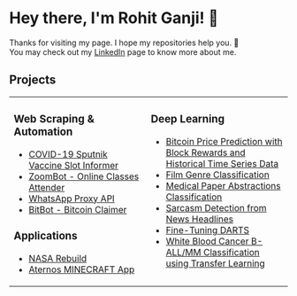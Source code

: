 # Hey there, I'm Rohit Ganji! 👋

Thanks for visiting my page. I hope my repositories help you. 💁<br> You may check out my [LinkedIn](https://www.linkedin.com/in/RohitGanji) page to know more about me.


## Projects
<table><tr><td valign="top" width="33%">

### Web Scraping & Automation
  
- [COVID-19 Sputnik Vaccine Slot Informer](https://github.com/simonw/datasette-app-support/releases/tag/0.5)
- [ZoomBot - Online Classes Attender](https://github.com/simonw/pids/releases/tag/0.1.2)
- [WhatsApp Proxy API](https://github.com/simonw/datasette-verify/releases/tag/0.1)
- [BitBot - Bitcoin Claimer](https://github.com/simonw/datasette/releases/tag/0.59a2)
  
  
### Applications
  
- [NASA Rebuild](https://github.com/RohitGanji/nasa-spaceapps-challenge-2020)
- [Aternos MINECRAFT App](https://github.com/RohitGanji/aternos-minecraft)
</td><td valign="top" width="34%">


### Deep Learning
- [Bitcoin Price Prediction with Block Rewards and Historical Time Series Data](https://github.com/RohitGanji/bitcoin-price-prediction)
- [Film Genre Classification](https://www.kaggle.com/rohitganji13/film-genre-classification-using-nlp)
- [Medical Paper Abstractions Classification](https://github.com/RohitGanji/medical-paper-abstract-classification)
- [Sarcasm Detection from News Headlines](https://www.kaggle.com/rohitganji13/sarcasm-detection-95-accuracy)
- [Fine-Tuning DARTS](https://github.com/RohitGanji/fine-tuning-darts)
- [White Blood Cancer B-ALL/MM Classification using Transfer Learning](https://github.com/RohitGanji/white-blood-cancer-all-mm)
</td></tr></table>
